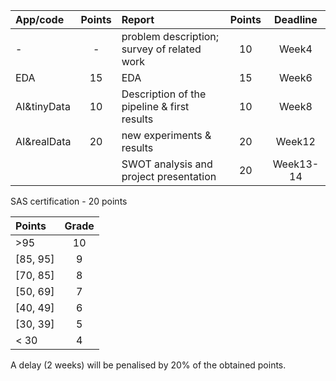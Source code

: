 


| App/code | Points | Report | Points | Deadline |
| :--- | :---: | :--- |:---: |:---: |
| -  | -   | problem description; survey of related work | 10 | Week4 |
| EDA | 15 | EDA | 15 | Week6 |
| AI&tinyData | 10 | Description of the pipeline & first results | 10 | Week8 |
| AI&realData | 20 | new experiments & results | 20 | Week12 |
|  |  | SWOT analysis and project presentation | 20 | Week13-14 |	

SAS certification - 20 points

| Points | Grade |
| :--- | :---: | 
| >95 | 10 |
| [85, 95] |  9 |
| [70, 85] | 8 |
| [50, 69] | 7 |
| [40, 49] | 6 |
| [30, 39] | 5 |
| < 30 | 4 |

A delay (2 weeks) will be penalised by 20% of the obtained points.
